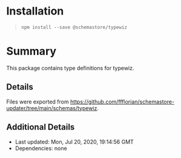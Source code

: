 # Installation
> `npm install --save @schemastore/typewiz`

# Summary
This package contains type definitions for typewiz.

## Details
Files were exported from https://github.com/ffflorian/schemastore-updater/tree/main/schemas/typewiz.

## Additional Details
* Last updated: Mon, Jul 20, 2020, 19:14:56 GMT
* Dependencies: none
